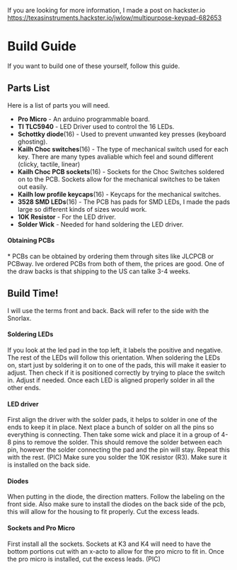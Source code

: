 


If you are looking for more information, I made a post on hackster.io
https://texasinstruments.hackster.io/jwlow/multipurpose-keypad-682653


<h1> Build Guide </h1>
If you want to build one of these yourself, follow this guide.

<h2> Parts List </h2>

  Here is a list of parts you will need.
  * __Pro Micro__ - An arduino programmable board. 
  * __TI TLC5940__ - LED Driver used to control the 16 LEDs.
  * __Schottky diode__(16) - Used to prevent unwanted key presses (keyboard ghosting).
  * __Kailh Choc switches__(16) - The type of mechanical switch used for each key. There are many types avaliable which feel and sound different (clicky, tactile, linear)
  * __Kailh Choc PCB sockets__(16) - Sockets for the Choc Switches soldered on to the PCB. Sockets allow for the mechanical switches to be taken out easily. 
  * __Kailh low profile keycaps__(16) - Keycaps for the mechanical switches.
  * __3528 SMD LEDs__(16) - The PCB has pads for SMD LEDs, I made the pads large so different kinds of sizes would work.
  * __10K Resistor__ - For the LED driver.
  * __Solder Wick__ - Needed for hand soldering the LED driver.
  <h4> Obtaining PCBs </h4>
  * PCBs can be obtained by ordering them through sites like JLCPCB or PCBway. Ive ordered PCBs from both of them, the prices are good. One of the draw backs is that shipping to the US can talke 3-4 weeks.
 
<h2> Build Time! </h2>

I will use the terms front and back. Back will refer to the side with the Snorlax.

<h4> Soldering LEDs </h4>

 If you look at the led pad in the top left, it labels the positive and negative. The rest of the LEDs will follow this orientation. When soldering the LEDs on, start just by soldering it on to one of the pads, this will make it easier to adjust. Then check if it is positioned correctly by trying to place the switch in. Adjust if needed. Once each LED is aligned properly solder in all the other ends.
 
<h4> LED driver </h4>

First align the driver with the solder pads, it helps to solder in one of the ends to keep it in place. Next place a bunch of solder on all the pins so everything is connecting. Then take some wick and place it in a group of 4-8 pins to remove the solder. This should remove the solder between each pin, however the solder connecting the pad and the pin will stay. Repeat this with the rest.
(PIC)
Make sure you solder the 10K resistor (R3). Make sure it is installed on the back side.

<h4> Diodes </h4>

When putting in the diode, the direction matters. Follow the labeling on the front side. Also make sure to install the diodes on the back side of the pcb, this will allow for the housing to fit properly. Cut the excess leads.

<h4> Sockets and Pro Micro </h4>
First install all the sockets. Sockets at K3 and K4 will need to have the bottom portions cut with an x-acto to allow for the pro micro to fit in. Once the pro micro is installed, cut the excess leads. 
(PIC)

